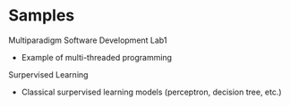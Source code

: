 # Samples

Multiparadigm Software Development Lab1 
  - Example of multi-threaded programming
  
Surpervised Learning
  - Classical surpervised learning models (perceptron, decision tree, etc.)
